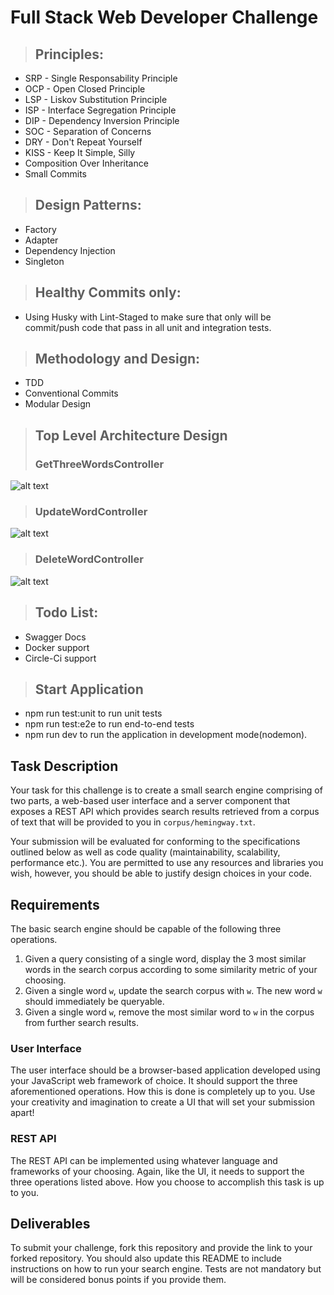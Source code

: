 # Full Stack Web Developer Challenge

> ## Principles:
* SRP - Single Responsability Principle
* OCP - Open Closed Principle
* LSP - Liskov Substitution Principle
* ISP - Interface Segregation Principle
* DIP - Dependency Inversion Principle
* SOC - Separation of Concerns
* DRY - Don't Repeat Yourself
* KISS - Keep It Simple, Silly
* Composition Over Inheritance
* Small Commits

> ## Design Patterns:
* Factory
* Adapter
* Dependency Injection 
* Singleton

>## Healthy Commits only:
* Using Husky with Lint-Staged to make sure that only will be commit/push code that pass in all unit and integration tests.

>## Methodology and Design:
* TDD
* Conventional Commits
* Modular Design

>## Top Level Architecture Design
>### GetThreeWordsController
![alt text](https://user-images.githubusercontent.com/6265325/114273921-835d5780-99f2-11eb-951c-a572f0144f00.png)
>### UpdateWordController
![alt text](https://user-images.githubusercontent.com/6265325/114584235-d46e8500-9c58-11eb-9dcf-dc696e4799c9.png)
>### DeleteWordController
![alt text](https://user-images.githubusercontent.com/6265325/114584238-d5071b80-9c58-11eb-8097-daf7e9c1d03d.png)

>## Todo List:
* Swagger Docs
* Docker support
* Circle-Ci support

>## Start Application
* npm run test:unit to run unit tests
* npm run test:e2e to run end-to-end tests
* npm run dev to run the application in development mode(nodemon).

## Task Description
Your task for this challenge is to create a small search engine comprising of two parts, a web-based user interface and a server component that exposes a REST API which provides search results retrieved from a corpus of text that will be provided to you in `corpus/hemingway.txt`.

Your submission will be evaluated for conforming to the specifications outlined below as well as code quality (maintainability, scalability, performance etc.). You are permitted to use any resources and libraries you wish, however, you should be able to justify design choices in your code.


## Requirements
The basic search engine should be capable of the following three operations.

1. Given a query consisting of a single word, display the 3 most similar words in the search corpus according to some similarity metric of your choosing.
2. Given a single word `w`, update the search corpus with `w`. The new word `w` should immediately be 
queryable.
3. Given a single word `w`, remove the most similar word to `w` in the corpus from further search results. 
### User Interface
The user interface should be a browser-based application developed using your JavaScript web framework of choice. It should support the three aforementioned operations. How this is done is completely up to you. Use your creativity and imagination to create a UI that will set your submission apart!

### REST API
The REST API can be implemented using whatever language and frameworks of your choosing. Again, like the UI, it needs to support the three operations listed above. How you choose to accomplish this task is up to you.

## Deliverables
To submit your challenge, fork this repository and provide the link to your forked repository.
You should also update this README to include instructions on how to run your search engine.
Tests are not mandatory but will be considered bonus points if you provide them.
